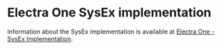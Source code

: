 # Electra One SysEx implementation

Information about the SysEx implementation is available at [Electra One - SysEx Implementation](https://docs.electra.one/developers/midiimplementation.html).
